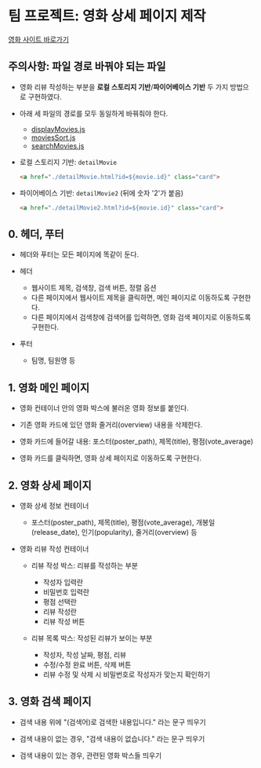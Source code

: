 # 팀 프로젝트: 영화 상세 페이지 제작

[영화 사이트 바로가기](https://alstn-movie1.netlify.app/)

## 주의사항: 파일 경로 바꿔야 되는 파일
- 영화 리뷰 작성하는 부분을 **로컬 스토리지 기반**/**파이어베이스 기반** 두 가지 방법으로 구현하였다.

- 아래 세 파일의 경로를 모두 동일하게 바꿔줘야 한다.
  - [displayMovies.js](./src/main_src/displayMovies.js)
  - [moviesSort.js](./src/main_src/moviesSort.js)
  - [searchMovies.js](./src/all_src/searchMovies.js)

- 로컬 스토리지 기반: `detailMovie`
  ```html
  <a href="./detailMovie.html?id=${movie.id}" class="card">
  ```

- 파이어베이스 기반: `detailMovie2` (뒤에 숫자 '2'가 붙음)
  ```html
  <a href="./detailMovie2.html?id=${movie.id}" class="card">
  ```

## 0. 헤더, 푸터

- 헤더와 푸터는 모든 페이지에 똑같이 둔다.

- 헤더
  - 웹사이트 제목, 검색창, 검색 버튼, 정렬 옵션
  - 다른 페이지에서 웹사이트 제목을 클릭하면, 메인 페이지로 이동하도록 구현한다.
  - 다른 페이지에서 검색창에 검색어를 입력하면, 영화 검색 페이지로 이동하도록 구현한다.

- 푸터
  - 팀명, 팀원명 등

## 1. 영화 메인 페이지

- 영화 컨테이너 안의 영화 박스에 불러온 영화 정보를 붙인다.

- 기존 영화 카드에 있던 영화 줄거리(overview) 내용을 삭제한다.

- 영화 카드에 들어갈 내용: 포스터(poster_path), 제목(title), 평점(vote_average)

- 영화 카드를 클릭하면, 영화 상세 페이지로 이동하도록 구현한다.

## 2. 영화 상세 페이지

- 영화 상세 정보 컨테이너
  - 포스터(poster_path), 제목(title), 평점(vote_average), 개봉일(release_date), 인기(popularity), 줄거리(overview) 등

- 영화 리뷰 작성 컨테이너
  - 리뷰 작성 박스: 리뷰를 작성하는 부분
    - 작성자 입력란
    - 비밀번호 입력란
    - 평점 선택란
    - 리뷰 작성란
    - 리뷰 작성 버튼

  - 리뷰 목록 박스: 작성된 리뷰가 보이는 부분
    - 작성자, 작성 날짜, 평점, 리뷰
    - 수정/수정 완료 버튼, 삭제 버튼
    - 리뷰 수정 및 삭제 시 비밀번호로 작성자가 맞는지 확인하기

## 3. 영화 검색 페이지

- 검색 내용 위에 "(검색어)로 검색한 내용입니다." 라는 문구 띄우기

- 검색 내용이 없는 경우, "검색 내용이 없습니다." 라는 문구 띄우기

- 검색 내용이 있는 경우, 관련된 영화 박스들 띄우기